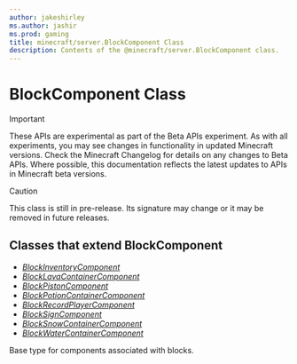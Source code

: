 ```yaml
---
author: jakeshirley
ms.author: jashir
ms.prod: gaming
title: minecraft/server.BlockComponent Class
description: Contents of the @minecraft/server.BlockComponent class.
---
```

# BlockComponent Class
>[!IMPORTANT]
>These APIs are experimental as part of the Beta APIs experiment. As with all experiments, you may see changes in functionality in updated Minecraft versions. Check the Minecraft Changelog for details on any changes to Beta APIs. Where possible, this documentation reflects the latest updates to APIs in Minecraft beta versions.

> [!CAUTION]
> This class is still in pre-release.  Its signature may change or it may be removed in future releases.

## Classes that extend BlockComponent
- [*BlockInventoryComponent*](BlockInventoryComponent.md)
- [*BlockLavaContainerComponent*](BlockLavaContainerComponent.md)
- [*BlockPistonComponent*](BlockPistonComponent.md)
- [*BlockPotionContainerComponent*](BlockPotionContainerComponent.md)
- [*BlockRecordPlayerComponent*](BlockRecordPlayerComponent.md)
- [*BlockSignComponent*](BlockSignComponent.md)
- [*BlockSnowContainerComponent*](BlockSnowContainerComponent.md)
- [*BlockWaterContainerComponent*](BlockWaterContainerComponent.md)

Base type for components associated with blocks.


